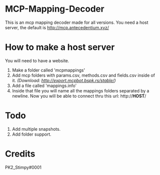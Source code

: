# MCP-Mapping-Decoder
This is an mcp mapping decoder made for all versions.
You need a host server, the default is http://mcp.antecedentium.xyz/

# How to make a host server
You will need to have a website.
  1) Make a folder called 'mcpmappings'
  2) Add mcp folders with params.csv, methods.csv and fields.csv inside of it. *(Download: http://export.mcpbot.bspk.rs/stable/)*
  3) Add a file called 'mappings.info'
  4) Inside that file you will name all the mappings folders separated by a newline.
Now you will be able to connect thru this url: http://**HOST**/

# Todo
  1. Add multiple snapshots.
  2. Add folder support.

# Credits
PK2_Stimpy#0001
